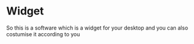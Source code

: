 # Widget 
So this is a software which is a widget for your desktop and you can also costumise it according to you
